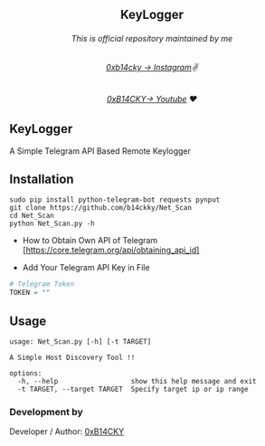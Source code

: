 ##   <p align="center">KeyLogger<p align="center"> 



###### <p align="center">*This is official repository maintained by me*
###### <p align="center"> *[0xb14cky → Instagram](https://www.instagram.com/0xb14cky/)✌*
###### <p align="center"> *[0xB14CKY→ Youtube](https://www.youtube.com/channel/UC8bmAXnfIitSouOnhD9bjzA/) ❤️*
  

## KeyLogger
 
A Simple Telegram API Based Remote Keylogger

## Installation
```
sudo pip install python-telegram-bot requests pynput 
git clone https://github.com/b14ckky/Net_Scan
cd Net_Scan
python Net_Scan.py -h
```

- How to Obtain Own API of Telegram
[https://core.telegram.org/api/obtaining_api_id]
 
- Add Your Telegram API Key in File

```py
# Telegram Token
TOKEN = ""
```

## Usage
```
usage: Net_Scan.py [-h] [-t TARGET]

A Simple Host Discovery Tool !!

options:
  -h, --help                  show this help message and exit
  -t TARGET, --target TARGET  Specify target ip or ip range
```

 ### Development by

Developer / Author: [0xB14CKY](https://www.instagram.com/0xb14cky/)


